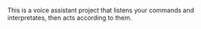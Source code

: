 This is a voice assistant project that listens your commands and interpretates, then acts according to them.